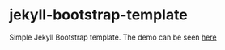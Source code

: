# jekyll-bootstrap-template
Simple Jekyll Bootstrap template. The demo can be seen [here](https://vakho10.github.io/jekyll-bootstrap-template)
